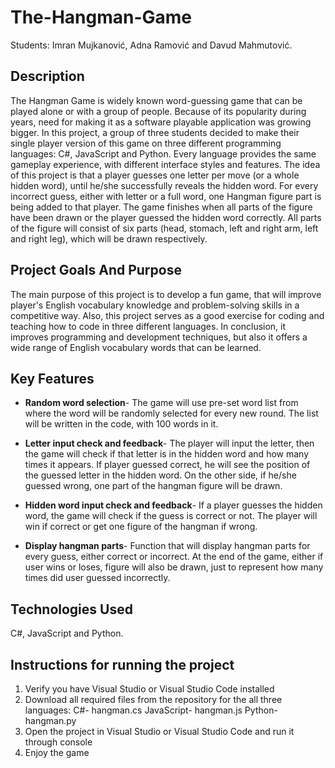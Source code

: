 # The-Hangman-Game
Students: Imran Mujkanović, Adna Ramović and Davud Mahmutović.

## Description
The Hangman Game is widely known word-guessing game that can be played alone or with a group of people. Because of its popularity during years, need for making it as a software playable application was growing bigger. In this project, a group of three students decided to make their single player version of this game on three different programming languages: C#, JavaScript and Python. Every language provides the same gameplay experience, with different interface styles and features. The idea of this project is that a player guesses one letter per move (or a whole hidden word), until he/she successfully reveals the hidden word. For every incorrect guess, either with letter or a full word, one Hangman figure part is being added to that player. The game finishes when all parts of the figure have been drawn or the player guessed the hidden word correctly. All parts of the figure will consist of six parts (head, stomach, left and right arm, left and right leg), which will be drawn respectively.

## Project Goals And Purpose
The main purpose of this project is to develop a fun game, that will improve player's English vocabulary knowledge and problem-solving skills in a competitive way. Also, this project serves as a good exercise for coding and teaching how to code in three different languages. In conclusion, it improves programming and development techniques, but also it offers a wide range of English vocabulary words that can be learned.

## Key Features
- **Random word selection**- The game will use pre-set word list from where the word will be randomly selected for every new round. The list will be written in the code, with 100 words in it.

- **Letter input check and feedback**- The player will input the letter, then the game will check if that letter is in the hidden word and how many times it appears. If player guessed correct, he will see the position of the guessed letter in the hidden word. On the other side, if he/she guessed wrong, one part of the hangman figure will be drawn.

- **Hidden word input check and feedback**- If a player guesses the hidden word, the game will check if the guess is correct or not. The player will win if correct or get one figure of the hangman if wrong.

- **Display hangman parts**- Function that will display hangman parts for every guess, either correct or incorrect. At the end of the game, either if user wins or loses, figure will also be drawn, just to represent how many times did user guessed incorrectly.

## Technologies Used
C#, JavaScript and Python.

## Instructions for running the project
1. Verify you have Visual Studio or Visual Studio Code installed
2. Download all required files from the repository for the all three languages:
   C#- hangman.cs
   JavaScript- hangman.js
   Python- hangman.py
3. Open the project in Visual Studio or Visual Studio Code and run it through console
4. Enjoy the game
